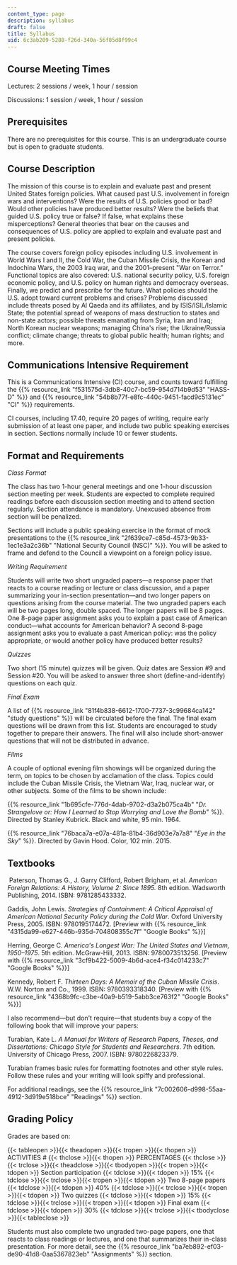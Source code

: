 ```yaml
---
content_type: page
description: syllabus
draft: false
title: Syllabus
uid: 6c3ab209-5288-f26d-340a-56f85d8f99c4
---
```

## Course Meeting Times

Lectures: 2 sessions / week, 1 hour / session

Discussions: 1 session / week, 1 hour / session

## Prerequisites

There are no prerequisites for this course. This is an undergraduate course but is open to graduate students.

## Course Description

The mission of this course is to explain and evaluate past and present United States foreign policies. What caused past U.S. involvement in foreign wars and interventions? Were the results of U.S. policies good or bad? Would other policies have produced better results? Were the beliefs that guided U.S. policy true or false? If false, what explains these misperceptions? General theories that bear on the causes and consequences of U.S. policy are applied to explain and evaluate past and present policies.

The course covers foreign policy episodes including U.S. involvement in World Wars I and II, the Cold War, the Cuban Missile Crisis, the Korean and Indochina Wars, the 2003 Iraq war, and the 2001–present "War on Terror." Functional topics are also covered: U.S. national security policy, U.S. foreign economic policy, and U.S. policy on human rights and democracy overseas. Finally, we predict and prescribe for the future. What policies should the U.S. adopt toward current problems and crises? Problems discussed include threats posed by Al Qaeda and its affiliates, and by ISIS/ISIL/Islamic State; the potential spread of weapons of mass destruction to states and non-state actors; possible threats emanating from Syria, Iran and Iraq; North Korean nuclear weapons; managing China's rise; the Ukraine/Russia conflict; climate change; threats to global public health; human rights; and more.

## Communications Intensive Requirement

This is a Communications Intensive (CI) course, and counts toward fulfilling the {{% resource_link "f531575d-3db8-40c7-bc59-954d714b9d53" "HASS-D" %}} and {{% resource_link "54b8b77f-e8fc-440c-9451-facd9c5131ec" "CI" %}} requirements.

CI courses, including 17.40, require 20 pages of writing, require early submission of at least one paper, and include two public speaking exercises in section. Sections normally include 10 or fewer students.

## Format and Requirements

*Class Format*

The class has two 1-hour general meetings and one 1-hour discussion section meeting per week. Students are expected to complete required readings before each discussion section meeting and to attend section regularly. Section attendance is mandatory. Unexcused absence from section will be penalized.

Sections will include a public speaking exercise in the format of mock presentations to the {{% resource_link "2f639ce7-c85d-4573-9b33-1ec1e3a2c36b" "National Security Council (NSC)" %}}. You will be asked to frame and defend to the Council a viewpoint on a foreign policy issue.

*Writing Requirement*

Students will write two short ungraded papers—a response paper that reacts to a course reading or lecture or class discussion, and a paper summarizing your in-section presentation—and two longer papers on questions arising from the course material. The two ungraded papers each will be two pages long, double spaced. The longer papers will be 8 pages. One 8-page paper assignment asks you to explain a past case of American conduct—what accounts for American behavior? A second 8-page assignment asks you to evaluate a past American policy: was the policy appropriate, or would another policy have produced better results?

*Quizzes*

Two short (15 minute) quizzes will be given. Quiz dates are Session #9 and Session #20. You will be asked to answer three short (define-and-identify) questions on each quiz.

*Final Exam*

A list of {{% resource_link "81f4b838-6612-1700-7737-3c99684ca142" "study questions" %}} will be circulated before the final. The final exam questions will be drawn from this list. Students are encouraged to study together to prepare their answers. The final will also include short-answer questions that will not be distributed in advance.

*Films*

A couple of optional evening film showings will be organized during the term, on topics to be chosen by acclamation of the class. Topics could include the Cuban Missile Crisis, the Vietnam War, Iraq, nuclear war, or other subjects. Some of the films to be shown include:

{{% resource_link "1b695cfe-776d-4dab-9702-d3a2b075ca4b" "*Dr. Strangelove or: How I Learned to Stop Worrying and Love the Bomb*" %}}. Directed by Stanley Kubrick. Black and white, 95 min. 1964.

{{% resource_link "76baca7a-e07a-481a-81b4-36d903e7a7a8" "*Eye in the Sky*" %}}. Directed by Gavin Hood. Color, 102 min. 2015.

## Textbooks

 Paterson, Thomas G., J. Garry Clifford, Robert Brigham, et al. *American Foreign Relations: A History, Volume 2: Since 1895.* 8th edition. Wadsworth Publishing, 2014. ISBN: 9781285433332. 

Gaddis, John Lewis. *Strategies of Containment: A Critical Appraisal of American National Security Policy during the Cold War*. Oxford University Press, 2005. ISBN: 9780195174472. \[Preview with {{% resource_link "4315da99-e627-446b-935d-704808355c7f" "Google Books" %}}\]

Herring, George C. *America's Longest War: The United States and Vietnam, 1950–1975*. 5th edition. McGraw-Hill, 2013. ISBN: 9780073513256. \[Preview with {{% resource_link "3cf9b422-5009-4b6d-ace4-f34c014233c7" "Google Books" %}}\]

Kennedy, Robert F. *Thirteen Days: A Memoir of the Cuban Missile Crisis*. W.W. Norton and Co., 1999. ISBN: 9780393318340. \[Preview with {{% resource_link "4368b9fc-c3be-40a9-b519-5abb3ce763f2" "Google Books" %}}\]

I also recommend—but don't require—that students buy a copy of the following book that will improve your papers:

Turabian, Kate L. *A Manual for Writers of Research Papers, Theses, and Dissertations: Chicago Style for Students and Researchers*. 7th edition. University of Chicago Press, 2007. ISBN: 9780226823379. 

Turabian frames basic rules for formatting footnotes and other style rules. Follow these rules and your writing will look spiffy and professional.

For additional readings, see the {{% resource_link "7c002606-d998-55aa-4912-3d919e518bce" "Readings" %}} section.

## Grading Policy

Grades are based on: 

{{< tableopen >}}{{< theadopen >}}{{< tropen >}}{{< thopen >}}
ACTIVITIES #
{{< thclose >}}{{< thopen >}}
PERCENTAGES
{{< thclose >}}{{< trclose >}}{{< theadclose >}}{{< tbodyopen >}}{{< tropen >}}{{< tdopen >}}
Section participation
{{< tdclose >}}{{< tdopen >}}
15%
{{< tdclose >}}{{< trclose >}}{{< tropen >}}{{< tdopen >}}
Two 8-page papers
{{< tdclose >}}{{< tdopen >}}
40%
{{< tdclose >}}{{< trclose >}}{{< tropen >}}{{< tdopen >}}
Two quizzes
{{< tdclose >}}{{< tdopen >}}
15%
{{< tdclose >}}{{< trclose >}}{{< tropen >}}{{< tdopen >}}
Final exam
{{< tdclose >}}{{< tdopen >}}
30%
{{< tdclose >}}{{< trclose >}}{{< tbodyclose >}}{{< tableclose >}}

Students must also complete two ungraded two-page papers, one that reacts to class readings or lectures, and one that summarizes their in-class presentation. For more detail, see the {{% resource_link "ba7eb892-ef03-de90-41d8-0aa5367823eb" "Assignments" %}} section.